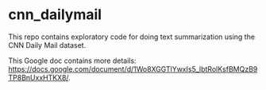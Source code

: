 # cnn_dailymail

This repo contains exploratory code for doing text summarization using the CNN Daily Mail dataset.

This Google doc contains more details: https://docs.google.com/document/d/1Wo8XGGTlYwxIs5_lbtRolKsfBMQzB9TP8BnUxxHTKX8/.